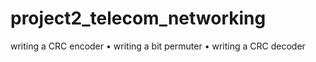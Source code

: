 # project2_telecom_networking
 writing a CRC encoder • writing a bit permuter • writing a CRC decoder
